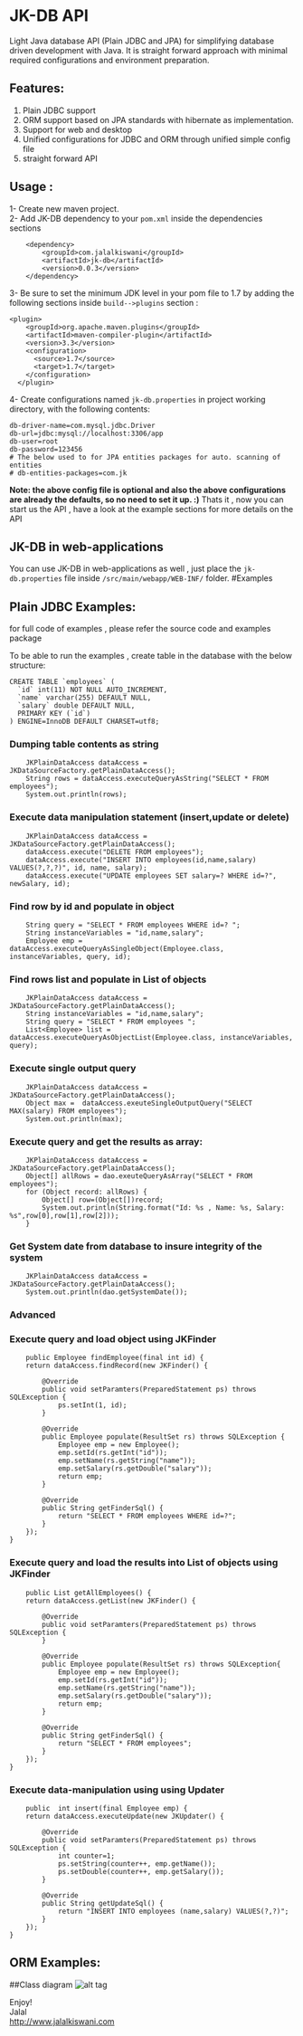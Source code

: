 # JK-DB API
Light Java database API (Plain JDBC and JPA) for simplifying database driven development with Java. It is straight forward approach with minimal required configurations and environment preparation.

## Features:
1. Plain JDBC support
2. ORM support based on JPA standards with hibernate as implementation.
3. Support for web and desktop 
4. Unified configurations for JDBC and ORM through unified simple config file
5. straight forward API

## Usage : 
1- Create new maven project.  
2- Add JK-DB dependency to your `pom.xml` inside the dependencies sections 

		<dependency>
			<groupId>com.jalalkiswani</groupId>
			<artifactId>jk-db</artifactId>
			<version>0.0.3</version>
		</dependency>
    
3- Be sure to set the minimum JDK level in your pom file to 1.7 by adding the following sections inside `build-->plugins` section :

	<plugin>
        <groupId>org.apache.maven.plugins</groupId>
        <artifactId>maven-compiler-plugin</artifactId>
        <version>3.3</version>
        <configuration>
          <source>1.7</source>
          <target>1.7</target>
        </configuration>
      </plugin>   	    
	
4- Create configurations named `jk-db.properties` in project working directory, with the following contents:
	
	db-driver-name=com.mysql.jdbc.Driver
	db-url=jdbc:mysql://localhost:3306/app
	db-user=root
	db-password=123456
	# The below used to for JPA entities packages for auto. scanning of entities
	# db-entities-packages=com.jk

__Note:  the above config file is optional and also the above configurations are already the defaults, so no need to set it up. :)__ 
Thats it , now you can start us the API , have a look at the example sections for more details on the API 	

## JK-DB in web-applications
 You can use JK-DB in web-applications as well , just place the `jk-db.properties` file inside `/src/main/webapp/WEB-INF/` folder.
#Examples  
## Plain JDBC Examples:
for full code of examples , please refer the source code and examples package

To be able to run the examples , create table in the database with the below structure:

	CREATE TABLE `employees` (
	  `id` int(11) NOT NULL AUTO_INCREMENT,
	  `name` varchar(255) DEFAULT NULL,
	  `salary` double DEFAULT NULL,
	  PRIMARY KEY (`id`)
	) ENGINE=InnoDB DEFAULT CHARSET=utf8;

### Dumping table contents as string
	
		JKPlainDataAccess dataAccess = JKDataSourceFactory.getPlainDataAccess();
		String rows = dataAccess.executeQueryAsString("SELECT * FROM employees");
		System.out.println(rows);
		
### Execute data manipulation statement (insert,update or delete)

		JKPlainDataAccess dataAccess = JKDataSourceFactory.getPlainDataAccess();
		dataAccess.execute("DELETE FROM employees");
		dataAccess.execute("INSERT INTO employees(id,name,salary) VALUES(?,?,?)", id, name, salary);		
		dataAccess.execute("UPDATE employees SET salary=? WHERE id=?", newSalary, id);

### Find row by id and populate in object

		String query = "SELECT * FROM employees WHERE id=? ";
		String instanceVariables = "id,name,salary";		
		Employee emp = dataAccess.executeQueryAsSingleObject(Employee.class, instanceVariables, query, id);

### Find rows list and populate in List of objects

		JKPlainDataAccess dataAccess = JKDataSourceFactory.getPlainDataAccess();
		String instanceVariables = "id,name,salary";
		String query = "SELECT * FROM employees ";		
		List<Employee> list = dataAccess.executeQueryAsObjectList(Employee.class, instanceVariables, query);		
	
### Execute single output query
	
		JKPlainDataAccess dataAccess = JKDataSourceFactory.getPlainDataAccess();
		Object max =  dataAccess.exeuteSingleOutputQuery("SELECT MAX(salary) FROM employees");
		System.out.println(max);
		
### Execute query and get the results as array:

		JKPlainDataAccess dataAccess = JKDataSourceFactory.getPlainDataAccess();
		Object[] allRows = dao.exeuteQueryAsArray("SELECT * FROM employees");
		for (Object record: allRows) {
			Object[] row=(Object[])record;
			System.out.println(String.format("Id: %s , Name: %s, Salary: %s",row[0],row[1],row[2]));
		}

### Get System date from database to insure integrity of the system

		JKPlainDataAccess dataAccess = JKDataSourceFactory.getPlainDataAccess();
		System.out.println(dao.getSystemDate());

### Advanced 
### Execute query and load object using JKFinder

		public Employee findEmployee(final int id) {
		return dataAccess.findRecord(new JKFinder() {

			@Override
			public void setParamters(PreparedStatement ps) throws SQLException {
				ps.setInt(1, id);
			}

			@Override
			public Employee populate(ResultSet rs) throws SQLException {
				Employee emp = new Employee();
				emp.setId(rs.getInt("id"));
				emp.setName(rs.getString("name"));
				emp.setSalary(rs.getDouble("salary"));
				return emp;
			}

			@Override
			public String getFinderSql() {
				return "SELECT * FROM employees WHERE id=?";
			}
		});
	}

### Execute query and load the results into List of objects using JKFinder

		public List getAllEmployees() {
		return dataAccess.getList(new JKFinder() {

			@Override
			public void setParamters(PreparedStatement ps) throws SQLException {
			}

			@Override
			public Employee populate(ResultSet rs) throws SQLException{
				Employee emp = new Employee();
				emp.setId(rs.getInt("id"));
				emp.setName(rs.getString("name"));
				emp.setSalary(rs.getDouble("salary"));
				return emp;
			}

			@Override
			public String getFinderSql() {
				return "SELECT * FROM employees";
			}
		});
	}
	
### Execute data-manipulation using using Updater

		public  int insert(final Employee emp) {
		return dataAccess.executeUpdate(new JKUpdater() {

			@Override
			public void setParamters(PreparedStatement ps) throws SQLException {
				int counter=1;
				ps.setString(counter++, emp.getName());
				ps.setDouble(counter++, emp.getSalary());
			}

			@Override
			public String getUpdateSql() {
				return "INSERT INTO employees (name,salary) VALUES(?,?)";
			}
		});
	}
	
## ORM Examples:
##Class diagram
![alt tag](https://github.com/kiswanij/jk-db/blob/master/design/jk-db-class-diagram-jalal-kiswani.PNG)

Enjoy!  
Jalal   
http://www.jalalkiswani.com

 
